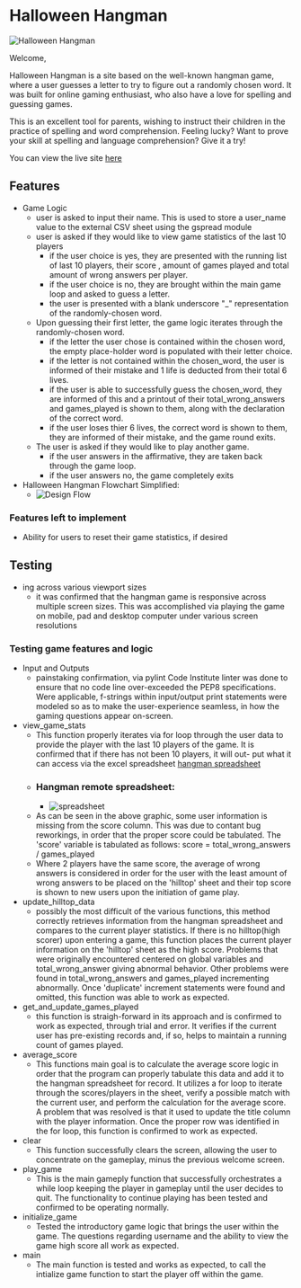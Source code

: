 # Halloween Hangman

![Halloween Hangman](https://res.cloudinary.com/dxla1usfm/image/upload/v1697459161/Project3/Am-I-Responsive_FINAL_rewqww.png)

Welcome,

Halloween Hangman is a site based on the well-known hangman game, where a user guesses a letter 
to try to figure out a randomly chosen word. It was built for online gaming enthusiast, 
who also have a love for spelling and guessing games.  

This is an excellent tool for parents, wishing to instruct their children in the practice of spelling and word comprehension.
Feeling lucky? Want to prove your skill at spelling and language comprehension? Give it a try!

You can view the live site [here](https://halloween-hangman-39dd7d1da1da.herokuapp.com/)

## Features

- Game Logic
    - user is asked to input their name. This is used to store a user_name value to the external CSV sheet using the gspread module
    - user is asked if they would like to view game statistics of the last 10 players
        - if the user choice is yes, they are presented with the running list of last 10 players, their score , amount 
        of games played and total amount of wrong answers per player.
        - if the user choice is no, they are brought within the main game loop and asked to guess a letter.
        - the user is presented with a blank underscore "_" representation of the randomly-chosen word.
    - Upon guessing their first letter, the game logic iterates through the randomly-chosen word.
        - if the letter the user chose is contained within the chosen word, the empty place-holder word is populated with
        their letter choice.
        - if the letter is not contained within the chosen_word, the user is informed of their mistake and 1 life is deducted
        from their total 6 lives.
        - if the user is able to successfully guess the chosen_word, they are informed of this and a printout of
        their total_wrong_answers and games_played is shown to them, along with the declaration of the correct word.
        - if the user loses thier 6 lives, the correct word is shown to them, they are informed of their mistake,
        and the game round exits. 
    - The user is asked if they would like to play another game.
        - if the user answers in the affirmative, they are taken back through the game loop.
        - if the user answers no, the game completely exits
- Halloween Hangman Flowchart Simplified:
    - ![Design Flow](https://res.cloudinary.com/dxla1usfm/image/upload/v1697462254/Project3/hangman_flow_chart_simplified_bb3afg.png)

### Features left to implement

- Ability for users to reset their game statistics, if desired

## Testing

- ing across various viewport sizes
    - it was confirmed that the hangman game is responsive across multiple screen sizes. This was
    accomplished via playing the game on mobile, pad and desktop computer under various screen resolutions

### Testing game features and logic

- Input and Outputs
    - painstaking confirmation, via pylint Code Institute linter was done to ensure that no code line over-exceeded
    the PEP8 specifications. Were applicable, f-strings within input/output print statements were modeled
    so as to make the user-experience seamless, in how the gaming questions appear on-screen.
- view_game_stats 
    - This function properly iterates via for loop through the user data to provide the player with 
    the last 10 players of the game. It is confirmed that if there has not been 10 players, it will out-
    put what it can access via the excel spreadsheet [hangman spreadsheet](https://docs.google.com/spreadsheets/d/1Lsa7wQwv7GQofjW7nQrEBdbmvGwen3nzPurr7diimTs/edit?pli=1#gid=460879778)
    - ### Hangman remote spreadsheet:
        - ![spreadsheet](https://res.cloudinary.com/dxla1usfm/image/upload/v1697452135/Project3/hangman_user_scores-Google-Sheets_vex3vp.png)
    - As can be seen in the above graphic, some user information is missing from the score column. This was due to contant bug 
    reworkings, in order that the proper score could be tabulated. The 'score' variable is tabulated as follows:
    score = total_wrong_answers / games_played
    - Where 2 players have the same score, the average of wrong answers is considered in order for the user with
    the least amount of wrong answers to be placed on the 'hilltop' sheet and their top score is shown to new users
    upon the initiation of game play. 
- update_hilltop_data
    - possibly the most difficult of the various functions, this method correctly retrieves information from the hangman
    spreadsheet and compares to the current player statistics. If there is no hilltop(high scorer) upon entering a game,
    this function places the current player information on the 'hilltop' sheet as the high score. Problems that were 
    originally encountered centered on global variables and total_wrong_answer giving abnormal behavior. Other problems
    were found in total_wrong_answers and games_played incrementing abnormally. Once 'duplicate' increment statements
    were found and omitted, this function was able to work as expected.
- get_and_update_games_played
    - this function is straigh-forward in its approach and is confirmed to work as expected, through trial and error. 
    It verifies if the current user has pre-existing records and, if so, helps to maintain a running count of games played.
- average_score
    - This functions main goal is to calculate the average score logic in order that the program can properly tabulate 
    this data and add it to the hangman spreadsheet for record. It utilizes a for loop to iterate through the 
    scores/players in the sheet, verify a possible match with the current user, and perform the calculation for the average 
    score. A problem that was resolved is that it used to update the title column with the player information. Once the 
    proper row was identified in the for loop, this function is confirmed to work as expected.
- clear 
    - This function successfully clears the screen, allowing the user to concentrate on the
    gameplay, minus the previous welcome screen.
- play_game
    - This is the main gameply function that successfully orchestrates a while loop
    keeping the player in gameplay until the user decides to quit. The functionality
    to continue playing has been tested and confirmed to be operating normally.
- initialize_game
    - Tested the introductory game logic that brings the user within the game. The
    questions regarding username and the ability to view the game high score all work
    as expected.
- main
    - The main function is tested and works as expected, to call the intialize game function to 
    start the player off within the game.

